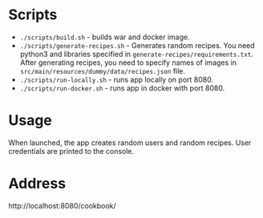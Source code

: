 # Scripts
- `./scripts/build.sh` - builds war and docker image.
- `./scripts/generate-recipes.sh` - Generates random recipes. You need python3 and libraries specified in `generate-recipes/requirements.txt`. After generating recipes, you need to specify names of images in `src/main/resources/dummy/data/recipes.json` file.
- `./scripts/run-locally.sh` - runs app locally on port 8080.
- `./scripts/run-docker.sh` - runs app in docker with port 8080.

# Usage
When launched, the app creates random users and random recipes. User credentials are printed to the console.

# Address
http://localhost:8080/cookbook/